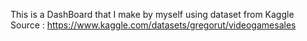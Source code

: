 This is a DashBoard that I make by myself using dataset from Kaggle
Source : https://www.kaggle.com/datasets/gregorut/videogamesales
